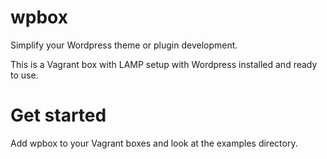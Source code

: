 # wpbox

Simplify your Wordpress theme or plugin development.

This is a Vagrant box with LAMP setup with Wordpress installed and ready to use.


# Get started

Add wpbox to your Vagrant boxes and look at the examples directory.
